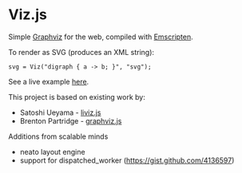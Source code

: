 Viz.js
======

Simple [Graphviz](http://www.graphviz.org/) for the web, compiled with [Emscripten](http://emscripten.org).

To render as SVG (produces an XML string):

    svg = Viz("digraph { a -> b; }", "svg");

See a live example [here](http://mdaines.github.com/viz.js/example.html).
  
This project is based on existing work by:

* Satoshi Ueyama - [liviz.js](https://github.com/gyuque/livizjs)
* Brenton Partridge - [graphviz.js](https://github.com/bpartridge/graphviz.js)

Additions from scalable minds

* neato layout engine
* support for dispatched_worker (https://gist.github.com/4136597)
